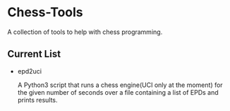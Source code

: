 # Chess-Tools
A collection of tools to help with chess programming.

## Current List
* epd2uci

	A Python3 script that runs a chess engine(UCI only at the moment) for the given number of seconds over
	a file containing a list of EPDs and prints results.

